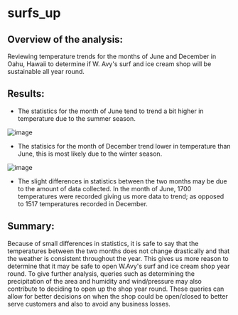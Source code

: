 # surfs_up

## Overview of the analysis:
Reviewing temperature trends for the months of June and December in Oahu, Hawaii to determine if W. Avy's surf and ice cream shop will be sustainable all year round.

## Results:
- The statistics for the month of June tend to trend a bit higher in temperature due to the summer season.

![image](https://user-images.githubusercontent.com/96352427/156902951-b5ef8537-7614-4941-ab4c-1ab0ca2ea54f.png)

- The statisics for the month of December trend lower in temperature than June, this is most likely due to the winter season. 

![image](https://user-images.githubusercontent.com/96352427/156903041-0b920985-1ddf-4a98-895d-c877ae5d97c8.png)

- The slight differences in statistics between the two months may be due to the amount of data collected. In the month of June, 1700 temperatures were recorded giving us more data to trend; as opposed to 1517 temperatures recorded in December.

## Summary:
Because of small differences in statistics, it is safe to say that the temperatures between the two months does not change drastically and that the weather is consistent throughout the year. This gives us more reason to determine that it may be safe to open W.Avy's surf and ice cream shop year round.
To give further analysis, queries such as determining the precipitation of the area and humidity and wind/pressure may also contribute to deciding to open up the shop year round. 
These queries can allow for better decisions on when the shop could be open/closed to better serve customers and also to avoid any business losses. 
